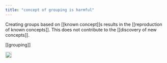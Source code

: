```yaml
---
title: "concept of grouping is harmful"
---
```


Creating groups based on [[known concept]]s results in the [[reproduction of known concepts]]. This does not contribute to the [[discovery of new concepts]].

[[grouping]]

<img src='https://scrapbox.io/api/pages/nishio/en/icon' alt='en.icon' height="19.5"/>
